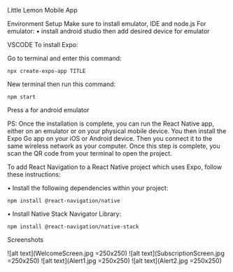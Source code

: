 Little Lemon Mobile App

Environment Setup
Make sure to install emulator, IDE and node.js
For emulator:
• install android studio then add desired device for emulator

VSCODE
To install Expo:

Go to terminal and enter this command:

    npx create-expo-app TITLE

New terminal then run this command:

    npm start

Press a for android emulator

PS: Once the installation is complete, you can run the React Native app, either on an emulator or on your physical mobile device.
You then install the Expo Go app on your iOS or Android device. Then you connect it to the same wireless network as your computer. Once this step is complete, you scan the QR code from your terminal to open the project.

To add React Navigation to a React Native project which uses Expo, follow these instructions:

• Install the following dependencies within your project:

    npm install @react-navigation/native

• Install Native Stack Navigator Library:

    npm install @react-navigation/native-stack

Screenshots

![alt text](WelcomeScreen.jpg =250x250)
![alt text](SubscriptionScreen.jpg =250x250)
![alt text](Alert1.jpg =250x250)
![alt text](Alert2.jpg =250x250)
